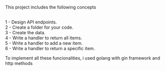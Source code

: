 This project includes the following concepts <br /><br />

1 - Design API endpoints. <br />
2 - Create a folder for your code. <br />
3 - Create the data. <br />
4 - Write a handler to return all items. <br />
5 - Write a handler to add a new item. <br />
6 - Write a handler to return a specific item. <br />

To implement all these funcionalities, i used golang with gin framework and http methods
